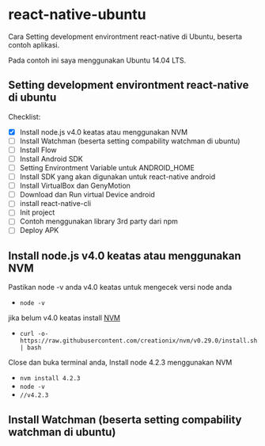 # react-native-ubuntu
Cara Setting development environtment react-native di Ubuntu, beserta contoh aplikasi.

Pada contoh ini saya menggunakan Ubuntu 14.04 LTS.

## Setting development environtment react-native di ubuntu

Checklist:

- [x] Install node.js v4.0 keatas atau menggunakan NVM
- [ ] Install Watchman (beserta setting compability watchman di ubuntu)
- [ ] Install Flow
- [ ] Install Android SDK
- [ ] Setting Environtment Variable untuk ANDROID_HOME
- [ ] Install SDK yang akan digunakan untuk react-native android
- [ ] Install VirtualBox dan GenyMotion
- [ ] Download dan Run virtual Device android
- [ ] install react-native-cli
- [ ] Init project
- [ ] Contoh menggunakan library 3rd party dari npm
- [ ] Deploy APK

## Install node.js v4.0 keatas atau menggunakan NVM

Pastikan node -v anda v4.0 keatas
untuk mengecek versi node anda

- `node -v`

jika belum v4.0 keatas install [NVM](https://github.com/creationix/nvm#installation)

- `curl -o- https://raw.githubusercontent.com/creationix/nvm/v0.29.0/install.sh | bash`

Close dan buka terminal anda,
Install node 4.2.3 menggunakan NVM

- `nvm install 4.2.3`
- `node -v`
- `//v4.2.3`

## Install Watchman (beserta setting compability watchman di ubuntu)
